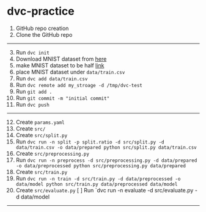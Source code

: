 # dvc-practice

1. GitHub repo creation
2. Clone the GitHub repo
---
3. Run `dvc init`
4. Download MNIST dataset from [here](https://www.kaggle.com/c/digit-recognizer/data)
5. make MNIST dataset to be half [link](https://gist.githubusercontent.com/deep-diver/97be5e5ff9f6a7a00e0579043c165ec6/raw/722553c19448e591e07ebf791f8ed3bf218e9d37/separate_half.py)
6. place MNIST dataset under `data/train.csv`
7. Run `dvc add data/train.csv`
8. Run `dvc remote add my_stroage -d /tmp/dvc-test`
9. Run `git add .`
10. Run `git commit -m "initial commit"`
11. Run `dvc push`
---
12. Create `params.yaml`
13. Create `src/`
14. Create `src/split.py`
15. Run `dvc run -n split -p split.ratio -d src/split.py -d data/train.csv -o data/prepared python src/split.py data/train.csv`
16. Create `src/preprocessing.py`
17. Run `dvc run -n preprocess -d src/preprocessing.py -d data/prepared -o data/preprocessed python src/preprocessing.py data/prepared`
18. Create `src/train.py`
18. Run `dvc run -n train -d src/train.py -d data/preprocessed -o data/model python src/train.py data/preprocessed data/model`
19. Create `src/evaluate.py`
[ ] Run `dvc run -n evaluate -d src/evaluate.py -d data/model
<!-- 20. Run `dvc run -n evaluate -d src/evaluate.py -d data/model -->
---